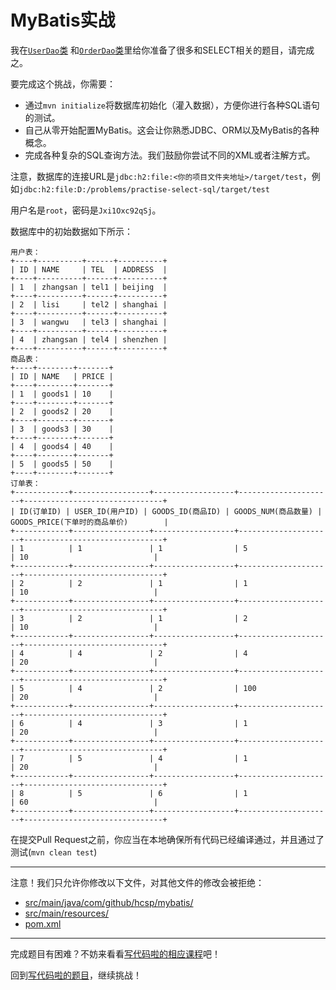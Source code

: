 # MyBatis实战

我在[`UserDao`类](https://github.com/hcsp/mybatis-in-action/blob/master/src/main/java/com/github/hcsp/sql/Sql.java)
和[`OrderDao`类](https://github.com/hcsp/mybatis-in-action/blob/master/src/main/java/com/github/hcsp/sql/Sql.java)里给你准备了很多和SELECT相关的题目，请完成之。

要完成这个挑战，你需要：

- 通过`mvn initialize`将数据库初始化（灌入数据），方便你进行各种SQL语句的测试。
- 自己从零开始配置MyBatis。这会让你熟悉JDBC、ORM以及MyBatis的各种概念。
- 完成各种复杂的SQL查询方法。我们鼓励你尝试不同的XML或者注解方式。

注意，数据库的连接URL是`jdbc:h2:file:<你的项目文件夹地址>/target/test`，例如`jdbc:h2:file:D:/problems/practise-select-sql/target/test`

用户名是`root`，密码是`Jxi1Oxc92qSj`。

数据库中的初始数据如下所示：

```
用户表：
+----+----------+------+----------+
| ID | NAME     | TEL  | ADDRESS  |
+----+----------+------+----------+
| 1  | zhangsan | tel1 | beijing  |
+----+----------+------+----------+
| 2  | lisi     | tel2 | shanghai |
+----+----------+------+----------+
| 3  | wangwu   | tel3 | shanghai |
+----+----------+------+----------+
| 4  | zhangsan | tel4 | shenzhen |
+----+----------+------+----------+
商品表：
+----+--------+-------+
| ID | NAME   | PRICE |
+----+--------+-------+
| 1  | goods1 | 10    |
+----+--------+-------+
| 2  | goods2 | 20    |
+----+--------+-------+
| 3  | goods3 | 30    |
+----+--------+-------+
| 4  | goods4 | 40    |
+----+--------+-------+
| 5  | goods5 | 50    |
+----+--------+-------+
订单表：
+------------+-----------------+------------------+---------------------+-------------------------------+
| ID(订单ID) | USER_ID(用户ID) | GOODS_ID(商品ID) | GOODS_NUM(商品数量) | GOODS_PRICE(下单时的商品单价)        |
+------------+-----------------+------------------+---------------------+-------------------------------+
| 1          | 1               | 1                | 5                   | 10                            |
+------------+-----------------+------------------+---------------------+-------------------------------+
| 2          | 2               | 1                | 1                   | 10                            |
+------------+-----------------+------------------+---------------------+-------------------------------+
| 3          | 2               | 1                | 2                   | 10                            |
+------------+-----------------+------------------+---------------------+-------------------------------+
| 4          | 4               | 2                | 4                   | 20                            |
+------------+-----------------+------------------+---------------------+-------------------------------+
| 5          | 4               | 2                | 100                 | 20                            |
+------------+-----------------+------------------+---------------------+-------------------------------+
| 6          | 4               | 3                | 1                   | 20                            |
+------------+-----------------+------------------+---------------------+-------------------------------+
| 7          | 5               | 4                | 1                   | 20                            |
+------------+-----------------+------------------+---------------------+-------------------------------+
| 8          | 5               | 6                | 1                   | 60                            |
+------------+-----------------+------------------+---------------------+-------------------------------+
```

在提交Pull Request之前，你应当在本地确保所有代码已经编译通过，并且通过了测试(`mvn clean test`)

-----
注意！我们只允许你修改以下文件，对其他文件的修改会被拒绝：
- [src/main/java/com/github/hcsp/mybatis/](https://github.com/hcsp/mybatis-in-action/blob/master/src/main/java/com/github/hcsp/mybatis/)
- [src/main/resources/](https://github.com/hcsp/mybatis-in-action/blob/master/src/main/resources/)
- [pom.xml](https://github.com/hcsp/mybatis-in-action/blob/master/pom.xml)
-----


完成题目有困难？不妨来看看[写代码啦的相应课程](https://xiedaimala.com/tasks/9bf0fb20-929d-4e17-891a-4673291d74a0)吧！

回到[写代码啦的题目](https://xiedaimala.com/tasks/9bf0fb20-929d-4e17-891a-4673291d74a0/quizzes/1b0fc390-74ad-4f55-b355-90b8a9154cc5)，继续挑战！ 
